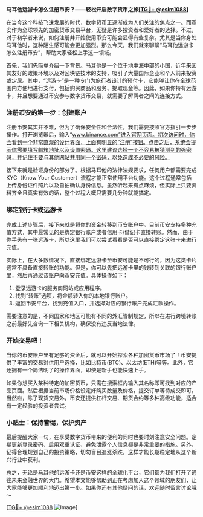 **马耳他远游卡怎么注册币安？——轻松开启数字货币之旅[[TG💪+ @esim1088](https://t.me/s/esim1088)]**

在当今这个科技飞速发展的时代，数字货币正逐渐成为人们关注的焦点之一。而币安作为全球领先的加密货币交易平台，无疑是许多投资者和爱好者的选择。不过，对于初学者来说，如何注册并开始使用币安可能会显得有些复杂。尤其是当你身处马耳他时，这种陌生感可能会更加强烈。那么今天，我们就来聊聊“马耳他远游卡怎么注册币安”，帮助大家轻松上手这一领域。

首先，我们先简单介绍一下背景。马耳他是一个位于地中海中部的小国，近年来因其友好的政策环境以及对区块链技术的支持，吸引了大量国际企业和个人前来投资或定居。其中，“远游卡”是一种专门为旅行者设计的预付卡，它能够让你在全球范围内方便地进行支付，包括购买商品和服务、提取现金等。因此，如果你持有远游卡，并且想要通过币安参与数字货币交易，就需要了解两者之间的连接方式。

### 注册币安的第一步：创建账户

注册币安其实并不难，但为了确保安全性和合法性，我们需要按照官方指引一步步操作。打开浏览器后，输入“www.binance.com”进入官网页面。初次访问时，你会看到一个非常直观的设计界面，上面有明显的“注册”按钮。点击之后，系统会提示你需要填写邮箱地址以及设置密码。这里建议选择一个不容易被猜测到的强密码，并记住不要与其他网站共用同一个密码，以免造成不必要的风险。

接下来就是验证身份的部分了。根据马耳他的法律法规要求，任何用户都需要完成KYC（Know Your Customer）流程才能正常使用平台功能。这个过程通常包括上传身份证件照片以及自拍确认身份信息。虽然听起来有点麻烦，但实际上只要资料齐全且真实有效的话，整个过程大概只需要几分钟就能搞定。

### 绑定银行卡或远游卡

完成上述步骤后，接下来就是将你的资金转移到币安账户中。目前币安支持多种充值方式，其中最常见的是绑定银行账户或者信用卡/借记卡直接转账。然而，由于你手头有一张远游卡，所以这里我们可以尝试看看是否可以直接绑定这张卡来进行充值。

实际上，在大多数情况下，直接绑定远游卡至币安可能是不可行的，因为这类卡片通常不具备直接转账的功能。但是，你可以先把远游卡里的钱转到关联的银行账户里，然后再通过该账户向币安充值。具体操作如下：

1. 登录远游卡的服务商网站或应用程序。
2. 找到“转账”选项，将金额转入你的本地银行账户。
3. 返回币安平台，找到充值入口，并选择对应的银行账户完成汇款操作。

需要注意的是，不同国家和地区可能有不同的外汇管制规定，所以在进行跨境转账之前最好先咨询一下相关机构，确保没有违反当地法律。

### 开始交易吧！

当你的币安账户里有足够的资金后，就可以开始探索各种加密货币市场了！币安提供了丰富的交易对供用户选择，比如比特币(BTC)、以太坊(ETH)等等。此外，它还拥有一个简洁明了的操作界面，即使是新手也能快速上手。

如果你想买入某种特定的加密货币，只需在搜索框内输入其名称即可找到对应的产品页面。然后根据当前市场价格设定好购买数量及价格，提交订单等待成交即可。当然啦，除了现货交易外，币安还提供杠杆交易、期货合约等多种高级功能，适合有一定经验的投资者尝试。

### 小贴士：保持警惕，保护资产

最后提醒大家一句，在享受数字货币带来的便利的同时也要时刻注意安全问题。定期更新登录密码、启用双重认证、避免泄露个人信息都是非常重要的措施。另外，记得合理规划自己的投资策略，切勿盲目追涨杀跌，这样才能长期稳定地从这个新兴行业中获利。

总之，无论是马耳他的远游卡还是币安这样的全球化平台，它们都为我们打开了通往未来金融世界的大门。希望本文能够帮助到正在考虑加入这个领域的朋友们，让大家能够更加顺利地迈出第一步。如果你还有其他疑问的话，欢迎随时留言讨论哦～

[[TG💪+ @esim1088](https://t.me/s/esim1088) ![Image](https://i.postimg.cc/4NQfJmqS/Snipaste-2025-05-13-00-14-12.png)]